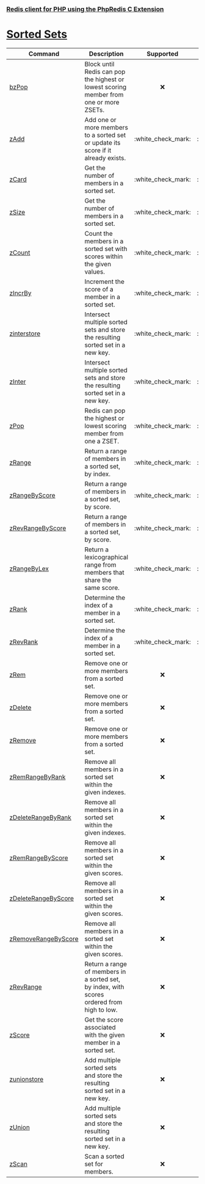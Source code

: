 ### [Redis client for PHP using the PhpRedis C Extension](../README.md)
# [Sorted Sets](docs/sorted-sets.md)

|Command                                    |Description                                                                                |Supported  |Tested     |Class/Trait    |Method             |
|---                                        |---                                                                                        |:-:        |:-:        |---            |---                |
|[bzPop](#bzPop)                            |Block until Redis can pop the highest or lowest scoring member from one or more ZSETs.     |:x:        |:x:        |SortedSets     |bzPop              |
|[zAdd](#zAdd)                              |Add one or more members to a sorted set or update its score if it already exists.          |:white\_check\_mark:        |:white\_check\_mark:        |SortedSets     |zAdd               |
|[zCard](#zCard)                            |Get the number of members in a sorted set.                                                 |:white\_check\_mark:        |:white\_check\_mark:        |SortedSets     |zCard              |
|[zSize](#zSize)                            |Get the number of members in a sorted set.                                                 |:white\_check\_mark:        |:white\_check\_mark:        |SortedSets     |zSize              |
|[zCount](#zCount)                          |Count the members in a sorted set with scores within the given values.                     |:white\_check\_mark:        |:white\_check\_mark:        |SortedSets     |zCount             |
|[zIncrBy](#zIncrBy)                        |Increment the score of a member in a sorted set.                                           |:white\_check\_mark:        |:white\_check\_mark:        |SortedSets     |zIncrBy            |
|[zinterstore](#zinterstore)                |Intersect multiple sorted sets and store the resulting sorted set in a new key.            |:white\_check\_mark:        |:white\_check\_mark:        |SortedSets     |zinterstore        |
|[zInter](#zInter)                          |Intersect multiple sorted sets and store the resulting sorted set in a new key.            |:white\_check\_mark:        |:white\_check\_mark:        |SortedSets     |zInter             |
|[zPop](#zPop)                              |Redis can pop the highest or lowest scoring member from one a ZSET.                        |:white\_check\_mark:        |:white\_check\_mark:        |SortedSets     |zPop               |
|[zRange](#zRange)                          |Return a range of members in a sorted set, by index.                                       |:white\_check\_mark:        |:white\_check\_mark:        |SortedSets     |zRange             |
|[zRangeByScore](#zRangeByScore)            |Return a range of members in a sorted set, by score.                                       |:white\_check\_mark:        |:white\_check\_mark:        |SortedSets     |zRangeByScore      |
|[zRevRangeByScore](#zRevRangeByScore)      |Return a range of members in a sorted set, by score.                                       |:white\_check\_mark:        |:white\_check\_mark:        |SortedSets     |zRevRangeByScore   |
|[zRangeByLex](#zRangeByLex)                |Return a lexicographical range from members that share the same score.                     |:white\_check\_mark:        |:white\_check\_mark:        |SortedSets     |zRangeByLex        |
|[zRank](#zRank)                            |Determine the index of a member in a sorted set.                                           |:white\_check\_mark:        |:white\_check\_mark:        |SortedSets     |zRank              |
|[zRevRank](#zRevRank)                      |Determine the index of a member in a sorted set.                                           |:white\_check\_mark:        |:white\_check\_mark:        |SortedSets     |zRevRank           |
|[zRem](#zRem)                              |Remove one or more members from a sorted set.                                              |:x:        |:x:        |SortedSets     |zRem               |
|[zDelete](#zDelete)                        |Remove one or more members from a sorted set.                                              |:x:        |:x:        |SortedSets     |zDelete            |
|[zRemove](#zRemove)                        |Remove one or more members from a sorted set.                                              |:x:        |:x:        |SortedSets     |zRemove            |
|[zRemRangeByRank](#zRemRangeByRank)        |Remove all members in a sorted set within the given indexes.                               |:x:        |:x:        |SortedSets     |zRemRangeByRank    |
|[zDeleteRangeByRank](#zDeleteRangeByRank)  |Remove all members in a sorted set within the given indexes.                               |:x:        |:x:        |SortedSets     |zDeleteRangeByRank |
|[zRemRangeByScore](#zRemRangeByScore)      |Remove all members in a sorted set within the given scores.                                |:x:        |:x:        |SortedSets     |zRemRangeByScore   |
|[zDeleteRangeByScore](#zDeleteRangeByScore)|Remove all members in a sorted set within the given scores.                                |:x:        |:x:        |SortedSets     |zDeleteRangeByScore|
|[zRemoveRangeByScore](#zRemoveRangeByScore)|Remove all members in a sorted set within the given scores.                                |:x:        |:x:        |SortedSets     |zRemoveRangeByScore|
|[zRevRange](#zRevRange)                    |Return a range of members in a sorted set, by index, with scores ordered from high to low. |:x:        |:x:        |SortedSets     |zRevRange          |
|[zScore](#zScore)                          |Get the score associated with the given member in a sorted set.                            |:x:        |:x:        |SortedSets     |zScore             |
|[zunionstore](#zunionstore)                |Add multiple sorted sets and store the resulting sorted set in a new key.                  |:x:        |:x:        |SortedSets     |zunionstore        |
|[zUnion](#zUnion)                          |Add multiple sorted sets and store the resulting sorted set in a new key.                  |:x:        |:x:        |SortedSets     |zUnion             |
|[zScan](#zScan)                            |Scan a sorted set for members.                                                             |:x:        |:x:        |SortedSets     |zScan              |
